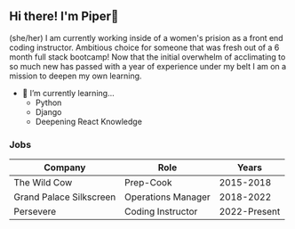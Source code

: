 ## Hi there! I'm Piper👋
(she/her)
I am currently working inside of a women's prision as a front end coding instructor. Ambitious choice for someone that was fresh out of a 6 month full stack bootcamp! Now that the initial overwhelm of acclimating to so much new has passed with a year of experience under my belt I am on a mission to deepen my own learning.
- 🌱 I’m currently learning...
  <ul>
    <li>Python</li>
    <li>Django</li>
    <li>Deepening React Knowledge</li>
  </ul>
    


### Jobs
| Company | Role | Years |
|--|--|--|
|The Wild Cow | Prep-Cook | 2015-2018
|Grand Palace Silkscreen | Operations Manager | 2018-2022
|Persevere | Coding Instructor | 2022-Present


<!--
**PiperLeigh/PiperLeigh** is a ✨ _special_ ✨ repository because its `README.md` (this file) appears on your GitHub profile.

Here are some ideas to get you started:

- 🔭 I’m currently working on ...
- 🌱 I’m currently learning ...
- 👯 I’m looking to collaborate on ...
- 🤔 I’m looking for help with ...
- 💬 Ask me about ...
- 📫 How to reach me: ...
- 😄 Pronouns: ...
- ⚡ Fun fact: ...
-->
